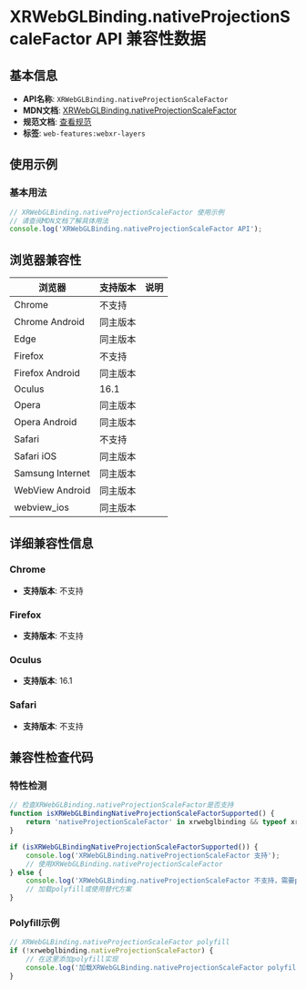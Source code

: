# XRWebGLBinding.nativeProjectionScaleFactor API 兼容性数据

## 基本信息

- **API名称**: `XRWebGLBinding.nativeProjectionScaleFactor`
- **MDN文档**: [XRWebGLBinding.nativeProjectionScaleFactor](https://developer.mozilla.org/docs/Web/API/XRWebGLBinding/nativeProjectionScaleFactor)
- **规范文档**: [查看规范](https://immersive-web.github.io/layers/#dom-xrwebglbinding-nativeprojectionscalefactor)
- **标签**: `web-features:webxr-layers`

## 使用示例

### 基本用法

```javascript
// XRWebGLBinding.nativeProjectionScaleFactor 使用示例
// 请查阅MDN文档了解具体用法
console.log('XRWebGLBinding.nativeProjectionScaleFactor API');
```

## 浏览器兼容性

| 浏览器 | 支持版本 | 说明 |
|--------|----------|------|
| Chrome | 不支持 |  |
| Chrome Android | 同主版本 |  |
| Edge | 同主版本 |  |
| Firefox | 不支持 |  |
| Firefox Android | 同主版本 |  |
| Oculus | 16.1 |  |
| Opera | 同主版本 |  |
| Opera Android | 同主版本 |  |
| Safari | 不支持 |  |
| Safari iOS | 同主版本 |  |
| Samsung Internet | 同主版本 |  |
| WebView Android | 同主版本 |  |
| webview_ios | 同主版本 |  |

## 详细兼容性信息

### Chrome

- **支持版本**: 不支持

### Firefox

- **支持版本**: 不支持

### Oculus

- **支持版本**: 16.1

### Safari

- **支持版本**: 不支持

## 兼容性检查代码

### 特性检测

```javascript
// 检查XRWebGLBinding.nativeProjectionScaleFactor是否支持
function isXRWebGLBindingNativeProjectionScaleFactorSupported() {
    return 'nativeProjectionScaleFactor' in xrwebglbinding && typeof xrwebglbinding.nativeProjectionScaleFactor === 'function';
}

if (isXRWebGLBindingNativeProjectionScaleFactorSupported()) {
    console.log('XRWebGLBinding.nativeProjectionScaleFactor 支持');
    // 使用XRWebGLBinding.nativeProjectionScaleFactor
} else {
    console.log('XRWebGLBinding.nativeProjectionScaleFactor 不支持，需要polyfill');
    // 加载polyfill或使用替代方案
}
```

### Polyfill示例

```javascript
// XRWebGLBinding.nativeProjectionScaleFactor polyfill
if (!xrwebglbinding.nativeProjectionScaleFactor) {
    // 在这里添加polyfill实现
    console.log('加载XRWebGLBinding.nativeProjectionScaleFactor polyfill');
}
```

